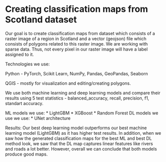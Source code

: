 # Creating classification maps from Scotland dataset

Our goal is to create classification maps from dataset which 
consists of a raster image of a region in Scotland and a vector (geojson)
file which consists of polygons related to this raster image. We are
working with sparse data. Thus, not every pixel in our raster image will 
have a label assigned to it. 

Technologies we use:

Python - PyTorch, Scikit Learn, NumPy, Pandas, GeoPandas, Seaborn

QGIS - mostly for visualization and editing/creating polygons.
                  
We use both machine learning and deep learning models and compare their results using
5 test statistics - balanced_accuracy, recall, precision, f1, standart accuracy.

ML models we use: * LightGBM
                  * XGBoost
                  * Random Forest
DL models we use we use:  * UNet architecture

Results: Our best deep learning model outperforms our best machine learning
model (LightGBM) as it has higher test results. In addition, when we saw how the
generated classification maps for the best ML and best DL method look, we saw that
the DL map captures linear features like rivers and roads a lot better. However, overall
we can conclude that both models produce good maps.
